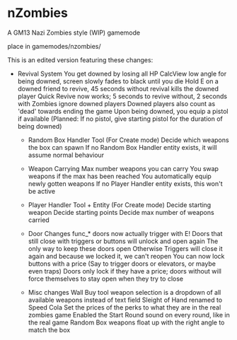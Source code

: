 nZombies
========

A GM13 Nazi Zombies style (WIP) gamemode

place in gamemodes/nzombies/

This is an edited version featuring these changes:

- Revival System
		You get downed by losing all HP
		CalcView low angle for being downed, screen slowly fades to black until you die
		Hold E on a downed friend to revive, 45 seconds without revival kills the downed player
		Quick Revive now works; 5 seconds to revive without, 2 seconds with
		Zombies ignore downed players
		Downed players also count as 'dead' towards ending the game
		Upon being downed, you equip a pistol if available
		(Planned: If no pistol, give starting pistol for the duration of being downed)
	
	- Random Box Handler Tool (For Create mode)
		Decide which weapons the box can spawn
		If no Random Box Handler entity exists, it will assume normal behaviour
		
	- Weapon Carrying
		Max number weapons you can carry
		You swap weapons if the max has been reached
		You automatically equip newly gotten weapons
		If no Player Handler entity exists, this won't be active
	
	- Player Handler Tool + Entity (For Create mode)
		Decide starting weapon
		Decide starting points
		Decide max number of weapons carried
		
	- Door Changes
		func_* doors now actually trigger with E!
		Doors that still close with triggers or buttons will unlock and open again
			The only way to keep these doors open
			Otherwise Triggers will close it again and because we locked it, we can't reopen
		You can now lock buttons with a price (Say to trigger doors or elevators, or maybe even traps)
		Doors only lock if they have a price; doors without will force themselves to stay open when they try to close
	
	- Misc changes
		Wall Buy tool weapon selection is a dropdown of all available weapons instead of text field
		Sleight of Hand renamed to Speed Cola
		Set the prices of the perks to what they are in the real zombies game
		Enabled the Start Round sound on every round, like in the real game
		Random Box weapons float up with the right angle to match the box
